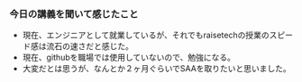 ### 今日の講義を聞いて感じたこと
- 現在、エンジニアとして就業しているが、それでもraisetechの授業のスピード感は流石の速さだと感じた。
- 現在、githubを職場では使用していないので、勉強になる。
- 大変だとは思うが、なんとか２ヶ月ぐらいでSAAを取りたいと思いました。